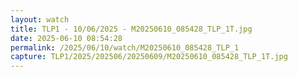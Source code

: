 ```yaml
---
layout: watch
title: TLP1 - 10/06/2025 - M20250610_085428_TLP_1T.jpg
date: 2025-06-10 08:54:28
permalink: /2025/06/10/watch/M20250610_085428_TLP_1
capture: TLP1/2025/202506/20250609/M20250610_085428_TLP_1T.jpg
---
```


